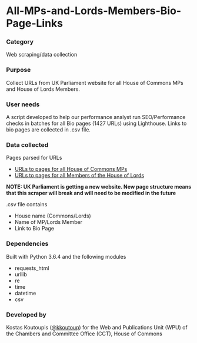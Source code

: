 # All-MPs-and-Lords-Members-Bio-Page-Links

### Category
Web scraping/data collection

### Purpose
Collect URLs from UK Parliament website for all House of Commons MPs and House of Lords Members.

### User needs
A script developed to help our performance analyst run SEO/Performance checks in batches for all Bio pages (1427 URLs) using Lighthouse. Links to bio pages are collected in .csv file.

### Data collected
Pages parsed for URLs
* [URLs to pages for all House of Commons MPs](https://www.parliament.uk/mps-lords-and-offices/mps/)
* [URLs to pages for all Members of the House of Lords](https://www.parliament.uk/mps-lords-and-offices/lords/)

**NOTE: UK Parliament is getting a new website. New page structure means that this scraper will break and will need to be modified in the future**

.csv file contains
- House name (Commons/Lords)
- Name of MP/Lords Member
- Link to Bio Page

### Dependencies
Built with Python 3.6.4 and the following modules
- requests_html
- urllib
- re
- time
- datetime
- csv

### Developed by
Kostas Koutoupis ([@kkoutoup](https://github.com/kkoutoup)) for the Web and Publications Unit (WPU) of the Chambers and Committee Office (CCT), House of Commons
